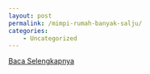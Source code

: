 ```yaml
---
layout: post
permalink: /mimpi-rumah-banyak-salju/
categories:
    - Uncategorized
---
```


[Baca Selengkapnya](/02)